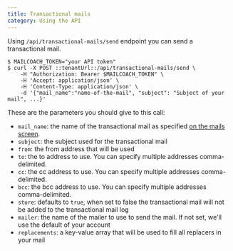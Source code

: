 ```yaml
---
title: Transactional mails
category: Using the API
---
```


Using `/api/transactional-mails/send` endpoint you can send a transactional mail.

```shell script
$ MAILCOACH_TOKEN="your API token"
$ curl -X POST ::tenantUrl::/api/transactional-mails/send \
    -H "Authorization: Bearer $MAILCOACH_TOKEN" \
    -H 'Accept: application/json' \
    -H 'Content-Type: application/json' \
    -d '{"mail_name":"name-of-the-mail", "subject": "Subject of your mail", ...}'
```

These are the parameters you should give to this call:

- `mail_name`: the name of the transactional mail as specified [on the mails screen](::tenantUrl::/transactional-mail-templates/).
- `subject`: the subject used for the transactional mail
- `from`: the from address that will be used
- `to`: the to address to use. You can specify multiple addresses comma-delimited.
- `cc`: the cc address to use.  You can specify multiple addresses comma-delimited.
- `bcc`: the bcc address to use.  You can specify multiple addresses comma-delimited.
- `store`: defaults to `true`, when set to false the transactional mail will not be added to the transactional mail log
- `mailer`: the name of the mailer to use to send the mail. If not set, we'll use the default of your account
- `replacements`: a key-value array that will be used to fill all replacers in your mail
